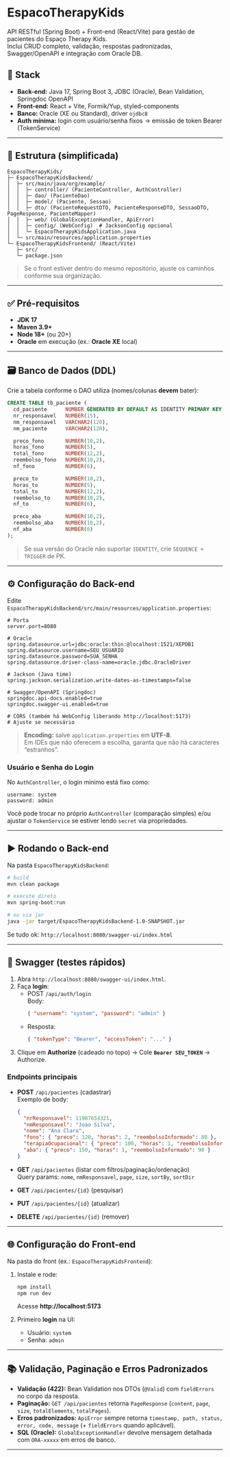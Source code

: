 # EspacoTherapyKids

API RESTful (Spring Boot) + Front-end (React/Vite) para gestão de pacientes do Espaço Therapy Kids.  
Inclui CRUD completo, validação, respostas padronizadas, Swagger/OpenAPI e integração com Oracle DB.

## 🚀 Stack

- **Back-end:** Java 17, Spring Boot 3, JDBC (Oracle), Bean Validation, Springdoc OpenAPI  
- **Front-end:** React + Vite, Formik/Yup, styled-components  
- **Banco:** Oracle (XE ou Standard), driver `ojdbc8`  
- **Auth mínima:** login com usuário/senha fixos → emissão de token Bearer (TokenService)

---

## 📁 Estrutura (simplificada)

```
EspacoTherapyKids/
├─ EspacoTherapyKidsBackend/
│  ├─ src/main/java/org/example/
│  │  ├─ controller/ (PacienteController, AuthController)
│  │  ├─ dao/ (PacienteDao)
│  │  ├─ model/ (Paciente, Sessao)
│  │  ├─ dto/ (PacienteRequestDTO, PacienteResponseDTO, SessaoDTO, PageResponse, PacienteMapper)
│  │  ├─ web/ (GlobalExceptionHandler, ApiError)
│  │  ├─ config/ (WebConfig)  # JacksonConfig opcional
│  │  └─ EspacoTherapyKidsApplication.java
│  └─ src/main/resources/application.properties
└─ EspacoTherapyKidsFrontend/ (React/Vite)
   ├─ src/
   └─ package.json 
```

> Se o front estiver dentro do mesmo repositório, ajuste os caminhos conforme sua organização.

---

## ✅ Pré-requisitos

- **JDK 17**  
- **Maven 3.9+**  
- **Node 18+** (ou 20+)  
- **Oracle** em execução (ex.: **Oracle XE** local)

---

## 🗃️ Banco de Dados (DDL)

Crie a tabela conforme o DAO utiliza (nomes/colunas **devem** bater):

```sql
CREATE TABLE tb_paciente (
  cd_paciente      NUMBER GENERATED BY DEFAULT AS IDENTITY PRIMARY KEY,
  nr_responsavel   NUMBER(15),
  nm_responsavel   VARCHAR2(120),
  nm_paciente      VARCHAR2(120),

  preco_fono       NUMBER(10,2),
  horas_fono       NUMBER(5),
  total_fono       NUMBER(12,2),
  reembolso_fono   NUMBER(10,2),
  nf_fono          NUMBER(6),

  preco_to         NUMBER(10,2),
  horas_to         NUMBER(5),
  total_to         NUMBER(12,2),
  reembolso_to     NUMBER(10,2),
  nf_to            NUMBER(6),

  preco_aba        NUMBER(10,2),
  reembolso_aba    NUMBER(10,2),
  nf_aba           NUMBER(6)
);
```

> Se sua versão do Oracle não suportar `IDENTITY`, crie `SEQUENCE + TRIGGER` de PK.

---

## ⚙️ Configuração do Back-end

Edite `EspacoTherapyKidsBackend/src/main/resources/application.properties`:

```properties
# Porta
server.port=8080

# Oracle
spring.datasource.url=jdbc:oracle:thin:@localhost:1521/XEPDB1
spring.datasource.username=SEU_USUARIO
spring.datasource.password=SUA_SENHA
spring.datasource.driver-class-name=oracle.jdbc.OracleDriver

# Jackson (Java time)
spring.jackson.serialization.write-dates-as-timestamps=false

# Swagger/OpenAPI (Springdoc)
springdoc.api-docs.enabled=true
springdoc.swagger-ui.enabled=true

# CORS (também há WebConfig liberando http://localhost:5173)
# Ajuste se necessário
```

> **Encoding:** salve `application.properties` em **UTF-8**.  
> Em IDEs que não oferecem a escolha, garanta que não há caracteres “estranhos”.

### Usuário e Senha do Login

No `AuthController`, o login mínimo está fixo como:

```
username: system
password: admin
```

Você pode trocar no próprio `AuthController` (comparação simples) e/ou ajustar o `TokenService` se estiver lendo `secret` via propriedades.

---

## ▶️ Rodando o Back-end

Na pasta `EspacoTherapyKidsBackend`:

```bash
# build
mvn clean package

# execute direto
mvn spring-boot:run

# ou via jar
java -jar target/EspacoTherapyKidsBackend-1.0-SNAPSHOT.jar
```

Se tudo ok: `http://localhost:8080/swagger-ui/index.html`

---

## 🧪 Swagger (testes rápidos)

1. Abra `http://localhost:8080/swagger-ui/index.html`.
2. Faça **login**:
   - POST `/api/auth/login`  
     Body:
     ```json
     { "username": "system", "password": "admin" }
     ```
   - Resposta:
     ```json
     { "tokenType": "Bearer", "accessToken": "..." }
     ```
3. Clique em **Authorize** (cadeado no topo) → Cole **`Bearer SEU_TOKEN`** → Authorize.

### Endpoints principais

- **POST** `/api/pacientes` (cadastrar)  
  Exemplo de body:
  ```json
  {
    "nrResponsavel": 11987654321,
    "nmResponsavel": "Joao Silva",
    "nome": "Ana Clara",
    "fono": { "preco": 120, "horas": 2, "reembolsoInformado": 80 },
    "terapiaOcupacional": { "preco": 100, "horas": 1, "reembolsoInformado": 70 },
    "aba": { "preco": 150, "horas": 1, "reembolsoInformado": 90 }
  }
  ```

- **GET** `/api/pacientes` (listar com filtros/paginação/ordenação)  
  Query params: `nome`, `nmResponsavel`, `page`, `size`, `sortBy`, `sortDir`

- **GET** `/api/pacientes/{id}` (pesquisar)
- **PUT** `/api/pacientes/{id}` (atualizar)
- **DELETE** `/api/pacientes/{id}` (remover)

---

## 🌐 Configuração do Front-end

Na pasta do front (ex.: `EspacoTherapyKidsFrontend`):

1. Instale e rode:
   ```bash
   npm install
   npm run dev
   ```
   Acesse **http://localhost:5173**

2. Primeiro **login** na UI:
   - Usuário: `system`
   - Senha: `admin`

---

## 📚 Validação, Paginação e Erros Padronizados

- **Validação (422):** Bean Validation nos DTOs (`@Valid`) com `fieldErrors` no corpo da resposta.
- **Paginação:** `GET /api/pacientes` retorna `PageResponse` (`content`, `page`, `size`, `totalElements`, `totalPages`).
- **Erros padronizados:** `ApiError` sempre retorna `timestamp, path, status, error, code, message` (+ `fieldErrors` quando aplicável).
- **SQL (Oracle):** `GlobalExceptionHandler` devolve mensagem detalhada com `ORA-xxxxx` em erros de banco.

---
